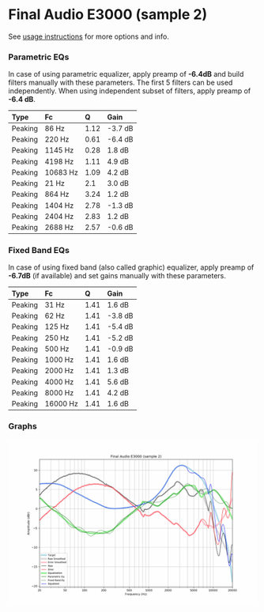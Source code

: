 # Final Audio E3000 (sample 2)
See [usage instructions](https://github.com/jaakkopasanen/AutoEq#usage) for more options and info.

### Parametric EQs
In case of using parametric equalizer, apply preamp of **-6.4dB** and build filters manually
with these parameters. The first 5 filters can be used independently.
When using independent subset of filters, apply preamp of **-6.4 dB**.

| Type    | Fc       |    Q | Gain    |
|:--------|:---------|:-----|:--------|
| Peaking | 86 Hz    | 1.12 | -3.7 dB |
| Peaking | 220 Hz   | 0.61 | -6.4 dB |
| Peaking | 1145 Hz  | 0.28 | 1.8 dB  |
| Peaking | 4198 Hz  | 1.11 | 4.9 dB  |
| Peaking | 10683 Hz | 1.09 | 4.2 dB  |
| Peaking | 21 Hz    | 2.1  | 3.0 dB  |
| Peaking | 864 Hz   | 3.24 | 1.2 dB  |
| Peaking | 1404 Hz  | 2.78 | -1.3 dB |
| Peaking | 2404 Hz  | 2.83 | 1.2 dB  |
| Peaking | 2688 Hz  | 2.57 | -0.6 dB |

### Fixed Band EQs
In case of using fixed band (also called graphic) equalizer, apply preamp of **-6.7dB**
(if available) and set gains manually with these parameters.

| Type    | Fc       |    Q | Gain    |
|:--------|:---------|:-----|:--------|
| Peaking | 31 Hz    | 1.41 | 1.6 dB  |
| Peaking | 62 Hz    | 1.41 | -3.8 dB |
| Peaking | 125 Hz   | 1.41 | -5.4 dB |
| Peaking | 250 Hz   | 1.41 | -5.2 dB |
| Peaking | 500 Hz   | 1.41 | -0.9 dB |
| Peaking | 1000 Hz  | 1.41 | 1.6 dB  |
| Peaking | 2000 Hz  | 1.41 | 1.3 dB  |
| Peaking | 4000 Hz  | 1.41 | 5.6 dB  |
| Peaking | 8000 Hz  | 1.41 | 4.2 dB  |
| Peaking | 16000 Hz | 1.41 | 1.6 dB  |

### Graphs
![](./Final%20Audio%20E3000%20(sample%202).png)